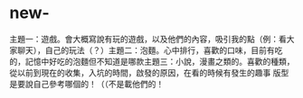 # new-
主題一：遊戲。會大概寫說有玩的遊戲，以及他們的內容，吸引我的點（例：看大家聊天），自己的玩法（？）主題二：泡麵。心中排行，喜歡的口味，目前有吃的，記憶中好吃的泡麵但不知道是哪款主題三：小說，漫畫之類的。喜歡的種類，從以前到現在的收集，入坑的時間，啟發的原因，在看的時候有發生的趣事  版型是要說自己參考哪個的！（（不是載他們的！
